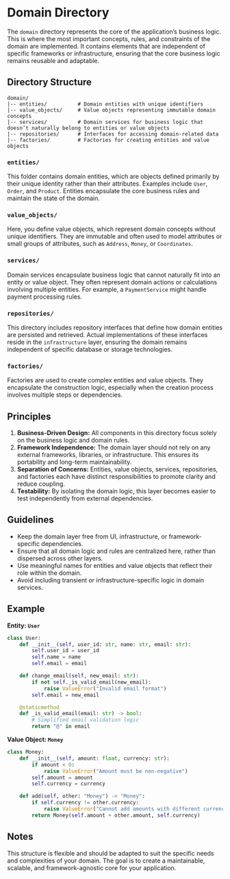 # Domain Directory

The `domain` directory represents the core of the application’s business logic. This is where the most important concepts, rules, and constraints of the domain are implemented. It contains elements that are independent of specific frameworks or infrastructure, ensuring that the core business logic remains reusable and adaptable.

## Directory Structure

```
domain/
|-- entities/          # Domain entities with unique identifiers
|-- value_objects/     # Value objects representing immutable domain concepts
|-- services/          # Domain services for business logic that doesn’t naturally belong to entities or value objects
|-- repositories/      # Interfaces for accessing domain-related data
|-- factories/         # Factories for creating entities and value objects
```

### `entities/`
This folder contains domain entities, which are objects defined primarily by their unique identity rather than their attributes. Examples include `User`, `Order`, and `Product`. Entities encapsulate the core business rules and maintain the state of the domain.

### `value_objects/`
Here, you define value objects, which represent domain concepts without unique identifiers. They are immutable and often used to model attributes or small groups of attributes, such as `Address`, `Money`, or `Coordinates`.

### `services/`
Domain services encapsulate business logic that cannot naturally fit into an entity or value object. They often represent domain actions or calculations involving multiple entities. For example, a `PaymentService` might handle payment processing rules.

### `repositories/`
This directory includes repository interfaces that define how domain entities are persisted and retrieved. Actual implementations of these interfaces reside in the `infrastructure` layer, ensuring the domain remains independent of specific database or storage technologies.

### `factories/`
Factories are used to create complex entities and value objects. They encapsulate the construction logic, especially when the creation process involves multiple steps or dependencies.

## Principles
1. **Business-Driven Design:** All components in this directory focus solely on the business logic and domain rules.
2. **Framework Independence:** The domain layer should not rely on any external frameworks, libraries, or infrastructure. This ensures its portability and long-term maintainability.
3. **Separation of Concerns:** Entities, value objects, services, repositories, and factories each have distinct responsibilities to promote clarity and reduce coupling.
4. **Testability:** By isolating the domain logic, this layer becomes easier to test independently from external dependencies.

## Guidelines
- Keep the domain layer free from UI, infrastructure, or framework-specific dependencies.
- Ensure that all domain logic and rules are centralized here, rather than dispersed across other layers.
- Use meaningful names for entities and value objects that reflect their role within the domain.
- Avoid including transient or infrastructure-specific logic in domain services.

## Example
**Entity: `User`**
```python
class User:
    def __init__(self, user_id: str, name: str, email: str):
        self.user_id = user_id
        self.name = name
        self.email = email

    def change_email(self, new_email: str):
        if not self._is_valid_email(new_email):
            raise ValueError("Invalid email format")
        self.email = new_email

    @staticmethod
    def _is_valid_email(email: str) -> bool:
        # Simplified email validation logic
        return "@" in email
```

**Value Object: `Money`**
```python
class Money:
    def __init__(self, amount: float, currency: str):
        if amount < 0:
            raise ValueError("Amount must be non-negative")
        self.amount = amount
        self.currency = currency

    def add(self, other: "Money") -> "Money":
        if self.currency != other.currency:
            raise ValueError("Cannot add amounts with different currencies")
        return Money(self.amount + other.amount, self.currency)
```

## Notes
This structure is flexible and should be adapted to suit the specific needs and complexities of your domain. The goal is to create a maintainable, scalable, and framework-agnostic core for your application.

